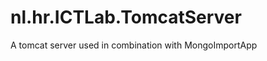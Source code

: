 nl.hr.ICTLab.TomcatServer
=========================

A tomcat server used in combination with MongoImportApp